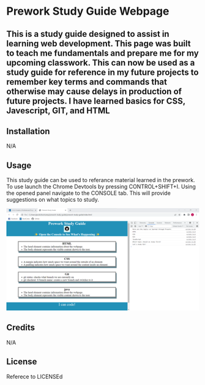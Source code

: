 # Prework Study Guide Webpage

## This is a study guide designed to assist in learning web development. This page was built to teach me fundamentals and prepare me for my upcoming classwork. This can now be used as a study guide for reference in my future projects to remember key terms and commands that otherwise may cause delays in production of future projects. I have learned basics for CSS, Javescript, GIT, and HTML

## Installation

N/A

## Usage

This study guide can be used to referance material learned in the prework. To use launch the Chrome Devtools by pressing CONTROL+SHIFT+I. Using the opened panel navigate to the CONSOLE tab. This will provide suggestions on what topics to study.

![referance](prework-study-guide/assets/images/prework-referance.png)

## Credits
N/A

## License

Referece to LICENSEd